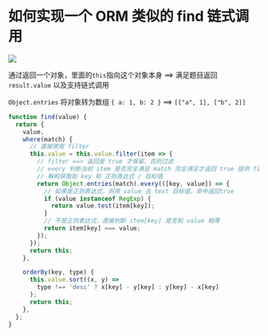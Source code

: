 # 如何实现一个 ORM 类似的 find 链式调用

![](https://cdn.jsdelivr.net/gh/aaronkwong929/pictures/20210809095412.png)

通过返回一个对象，里面的`this`指向这个对象本身 ==> 满足题目返回`result.value` 以及支持链式调用

`Object.entries` 将对象转为数组 `{ a: 1, b: 2 }` ==> `[["a", 1], ["b", 2]]`

```js
function find(value) {
  return {
    value,
    where(match) {
      // 直接使用 filter
      this.value = this.value.filter(item => {
        // filter ==> 返回是 true 才保留，否则过滤
        // every 判断当前 item 是否完全满足 match 完全满足才返回 true 提供 filter 保留
        // 解构获取到 key 和 正则表达式 / 目标值
        return Object.entries(match).every(([key, value]) => {
          // 如果是正则表达式，则用 value 去 test 目标值，命中返回true
          if (value instanceof RegExp) {
            return value.test(item[key]);
          }
          // 不是正则表达式，直接判断 item[key] 是否和 value 相等
          return item[key] === value;
        });
      });
      return this;
    },

    orderBy(key, type) {
      this.value.sort((x, y) =>
        type !== 'desc' ? x[key] - y[key] : y[key] - x[key]
      );
      return this;
    },
  };
}
```
